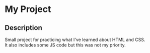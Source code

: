 # My Project
## Description
Small project for practicing what I've learned about HTML and CSS.  
It also includes some JS code but this was not my priority.